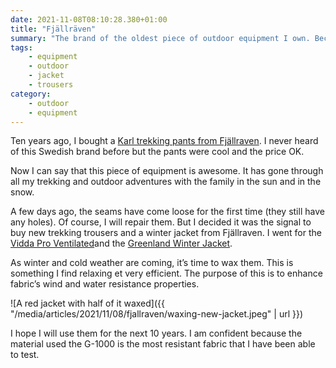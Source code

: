 ```yaml
---
date: 2021-11-08T08:10:28.380+01:00
title: "Fjällräven"
summary: "The brand of the oldest piece of outdoor equipment I own. Because it's resistant and I love it."
tags:
    - equipment
    - outdoor
    - jacket
    - trousers
category:
    - outdoor
    - equipment
---
```

Ten years ago, I bought a [Karl trekking pants from Fjällraven](https://www.fjallraven.com/eu/en-gb/men/trousers/outdoor-trousers/karl-pro-trousers-m). I never heard of this Swedish brand before but the pants were cool and the price OK.

Now I can say that this piece of equipment is awesome. It has gone through all my trekking and outdoor adventures with the family in the sun and in the snow.

A few days ago, the seams have come loose for the first time (they still have any holes). Of course, I will repair them. But I decided it was the signal to buy new trekking trousers and a winter jacket from Fjällraven. I went for the [Vidda Pro Ventilated](https://www.fjallraven.com/eu/en-gb/men/trousers/trekking-trousers/vidda-pro-ventilated-trs-m-reg?v=F81160R%3a%3a7323450725020)and the [Greenland Winter Jacket](https://www.fjallraven.com/eu/en-gb/men/jackets/winter-jackets/greenland-winter-jacket-m?v=F87122%3a%3a7323450728670).

As winter and cold weather are coming, it’s time to wax them. This is something I find relaxing et very efficient. The purpose of this is to enhance fabric’s wind and water resistance properties.

![A red jacket with half of it waxed]({{ "/media/articles/2021/11/08/fjallraven/waxing-new-jacket.jpeg" | url }})

I hope I will use them for the next 10 years.
I am confident because the material used the G-1000 is the most resistant fabric that I have been able to test.
